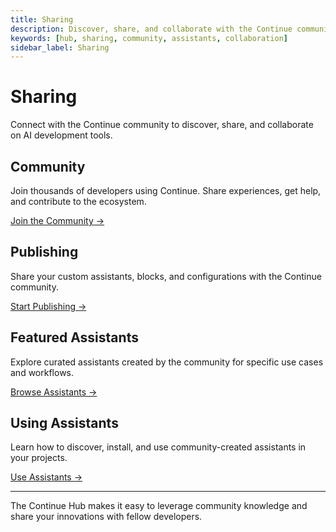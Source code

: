 ```yaml
---
title: Sharing
description: Discover, share, and collaborate with the Continue community
keywords: [hub, sharing, community, assistants, collaboration]
sidebar_label: Sharing
---
```


# Sharing

Connect with the Continue community to discover, share, and collaborate on AI development tools.

## Community
Join thousands of developers using Continue. Share experiences, get help, and contribute to the ecosystem.

[Join the Community →](./community)

## Publishing
Share your custom assistants, blocks, and configurations with the Continue community.

[Start Publishing →](./publishing)

## Featured Assistants
Explore curated assistants created by the community for specific use cases and workflows.

[Browse Assistants →](./featured-assistants)

## Using Assistants
Learn how to discover, install, and use community-created assistants in your projects.

[Use Assistants →](./using-assistants)

---

The Continue Hub makes it easy to leverage community knowledge and share your innovations with fellow developers.
